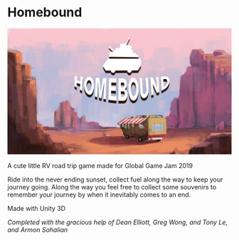 # Homebound
![](Assets/PNG/Cover%20Art.jpg)

A cute little RV road trip game made for Global Game Jam 2019

Ride into the never ending sunset, collect fuel along the way to keep your journey going. Along the way you feel free to collect some souvenirs to remember your journey by when it inevitably comes to an end.

Made with Unity 3D

*Completed with the gracious help of Dean Elliott, Greg Wong, and Tony Le, and Armon Sohalian*
